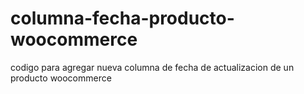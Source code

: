 # columna-fecha-producto-woocommerce
codigo para agregar nueva columna de fecha de actualizacion de un producto woocommerce
